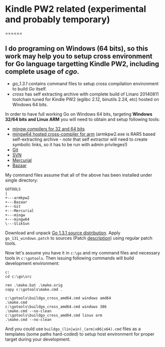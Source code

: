 # Kindle PW2 related (experimental and probably temporary)
======

## I do programing on Windows (64 bits), so this work may help you to setup cross environment for Go language **targetting Kindle PW2**, including complete usage of *cgo*.

* *go_1.3.1* contains command files to setup cross compilation environment to build *Go* itself. 
* *cross* has self extracting archive with complete build of Linaro 20140811 toolchain tuned for Kindle PW2 (eglibc 2.12, binutils 2.24, etc) hosted on Windows 64 bits.

In order to have full working Go on Windows 64 bits, targeting **Windows 32/64 bits and Linux ARM** you will need to obtain and setup following tools:

* [mingw compilers for 32 and 64 bits](http://win-builds.org) 
* [mingw64 hosted cross-compiler for arm](https://github.com/rupor-github/kindle/blob/master/cross/armkpw2.exe) (armkpw2.exe is RAR5 based self-extracting archive - *note* that self extractor will need to create symbolic links, so it has to be run with admin privileges!)
* [Git](http://msysgit.github.com)
* [SVN](http://www.sliksvn.com)
* [Mercurial](http://mercurial.selenic.com)
* [Bazaar](http://wiki.bazaar.canonical.com/WindowsDownloads)

My command files assume that all of the above has been installed under single directory:
```
GOTOOLS
|
+---armkpw2
+---Bazaar
+---Git
+---Mercurial
+---mingw
+---mingw64
\---SlikSvn
```

Download and unpack [Go 1.3.1 source distribution](https://storage.googleapis.com/golang/go1.3.1.src.tar.gz). 
Apply `go_131_windows.patch` to sources (Patch [description](https://code.google.com/p/go/issues/detail?id=8723)) using regular patch tools.

Now let's assume you have it in `c:\go` and my command files and necessary tools in `c:\gotools`. 
Then issuing following commands will build development environment:

```
c:
cd c:\go\src

ren .\make.bat .\make.orig
copy c:\gotools\make.cmd .

c:\gotools\buildgo_cross_amd64.cmd windows amd64
.\make.cmd
c:\gotools\buildgo_cross_amd64.cmd windows 386
.\make.cmd --no-clean
c:\gotools\buildgo_cross_amd64.cmd linux arm
.\make.cmd --no-clean

```

And you could use `buildgo_(lin|win)_(arm|x86|x64).cmd` files as a templates (some paths hard-coded) to setup host environment for proper target during 
your development.